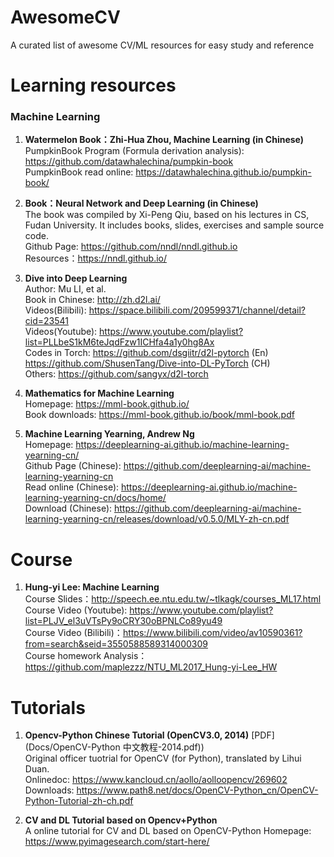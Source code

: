 # AwesomeCV
A curated list of awesome CV/ML resources for easy study and reference



# Learning resources

### Machine Learning
1. **Watermelon Book：Zhi-Hua Zhou, Machine Learning (in Chinese)**  \
PumpkinBook Program (Formula derivation analysis): https://github.com/datawhalechina/pumpkin-book \
PumpkinBook read online: https://datawhalechina.github.io/pumpkin-book/  

2. **Book：Neural Network and Deep Learning (in Chinese)** \
The book was compiled by Xi-Peng Qiu, based on his lectures in CS, Fudan University. It includes books, slides, exercises and sample source code.  \
Github Page: https://github.com/nndl/nndl.github.io  \
Resources：https://nndl.github.io/ 

3. **Dive into Deep Learning** \
Author: Mu LI, et al. \
Book in Chinese: http://zh.d2l.ai/ \
Videos(Bilibili): https://space.bilibili.com/209599371/channel/detail?cid=23541 \
Videos(Youtube): https://www.youtube.com/playlist?list=PLLbeS1kM6teJqdFzw1ICHfa4a1y0hg8Ax \
Codes in Torch: https://github.com/dsgiitr/d2l-pytorch (En) https://github.com/ShusenTang/Dive-into-DL-PyTorch (CH) \
Others: https://github.com/sangyx/d2l-torch

4. **Mathematics for Machine Learning** \
Homepage: https://mml-book.github.io/ \
Book downloads: https://mml-book.github.io/book/mml-book.pdf 

5. **Machine Learning Yearning, Andrew Ng** \
Homepage: https://deeplearning-ai.github.io/machine-learning-yearning-cn/ \
Github Page (Chinese): https://github.com/deeplearning-ai/machine-learning-yearning-cn \
Read online (Chinese): https://deeplearning-ai.github.io/machine-learning-yearning-cn/docs/home/    
Download (Chinese): https://github.com/deeplearning-ai/machine-learning-yearning-cn/releases/download/v0.5.0/MLY-zh-cn.pdf



# Course

1. **Hung-yi Lee: Machine Learning** \
Course Slides：http://speech.ee.ntu.edu.tw/~tlkagk/courses_ML17.html \
Course Video (Youtube): https://www.youtube.com/playlist?list=PLJV_el3uVTsPy9oCRY30oBPNLCo89yu49 \
Course Video (Bilibili)：https://www.bilibili.com/video/av10590361?from=search&seid=3550588589314000309 \
Course homework Analysis：https://github.com/maplezzz/NTU_ML2017_Hung-yi-Lee_HW


# Tutorials
1. **Opencv-Python Chinese Tutorial (OpenCV3.0, 2014)** [PDF](Docs/OpenCV-Python 中文教程-2014.pdf))  
Original officer tuotrial for OpenCV (for Python), translated by Lihui Duan.  
Onlinedoc: https://www.kancloud.cn/aollo/aolloopencv/269602  
Downloads: https://www.path8.net/docs/OpenCV-Python_cn/OpenCV-Python-Tutorial-zh-ch.pdf

2. **CV and DL Tutorial based on Opencv+Python**  
A online tutorial for CV and DL based on OpenCV-Python
Homepage: https://www.pyimagesearch.com/start-here/
